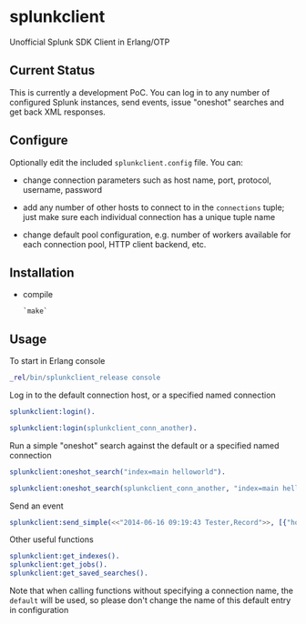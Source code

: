 splunkclient
============

Unofficial Splunk SDK Client in Erlang/OTP

Current Status
--------------

This is currently a development PoC. You can log in to any number of configured Splunk instances, send events, issue "oneshot" searches and get back XML responses.

Configure
---------

Optionally edit the included `splunkclient.config` file. You can:

* change connection parameters such as host name, port, protocol, username, password

* add any number of other hosts to connect to in the `connections` tuple; just make sure each individual connection has a unique tuple name

* change default pool configuration, e.g. number of workers available for each connection pool, HTTP client backend, etc.

Installation
------------

* compile

      `make`

Usage
-----

To start in Erlang console

```erlang
_rel/bin/splunkclient_release console
```

Log in to the default connection host, or a specified named connection

```erlang
splunkclient:login().

splunkclient:login(splunkclient_conn_another).
```

Run a simple "oneshot" search against the default or a specified named connection

```erlang
splunkclient:oneshot_search("index=main helloworld").

splunkclient:oneshot_search(splunkclient_conn_another, "index=main helloworld").
```

Send an event

```erlang
splunkclient:send_simple(<<"2014-06-16 09:19:43 Tester,Record">>, [{"host","localhost"},{"source","testing1"},{"sourcetype","test-type"}]).
```

Other useful functions

```erlang
splunkclient:get_indexes().
splunkclient:get_jobs().
splunkclient:get_saved_searches().
```

Note that when calling functions without specifying a connection name, the `default` will be used, so please don't change the name of this default entry in configuration
